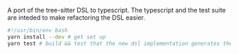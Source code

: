 A port of the tree-sitter DSL to typescript. The typescript and the test suite are inteded to make refactoring the DSL easier.

```sh
#!/usr/bin/env bash
yarn install --dev # get set up
yarn test # build && test that the new dsl implementation generates the same output as the old one
```
